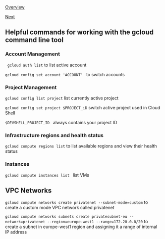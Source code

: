 [Overview](https://github.com/paulowe/gcp/blob/main/readme.md)

[Next](https://github.com/paulowe/gcp/blob/main/gcp-core-infrastructure/gsutil.md)

## Helpful commands for working with the gcloud command line tool

### Account Management

``` gcloud auth list``` to list active account

```gcloud config set account 'ACCOUNT' ``` to switch accounts

### Project Management

```gcloud config list project``` list currently active project

```gcloud config set project $PROJECT_iD``` switch active project used in Cloud Shell

```$DEVSHELL_PROJECT_ID ``` always contains your project ID

### Infrastructure regions and health status

```gcloud compute regions list``` to list available regions and view their health status

### Instances

 ```gcloud compute instances list ``` list VMs

## VPC Networks

```gcloud compute networks create privatenet --subnet-mode=custom``` to create a custom mode VPC network called privatenet 

```gcloud compute networks subnets create privatesubnet-eu --network=privatenet --region=europe-west1 --range=172.20.0.0/20``` to create a subnet in europe-west1 region and assigning it a range of internal IP address
